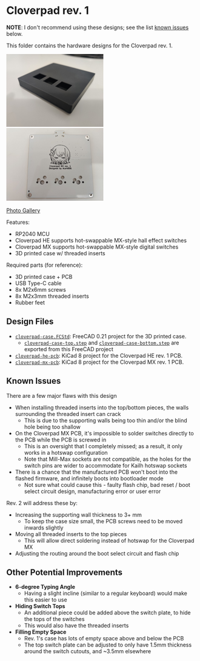 # Cloverpad rev. 1

**NOTE**: I don't recommend using these designs; see the list [known issues](#known-issues) below.

This folder contains the hardware designs for the Cloverpad rev. 1.

<img src="./img/case-front.jpg" alt="Case Front" width="256" />
<img src="./img/pcb-front.jpg" alt="PCB Front" width="256" />

[Photo Gallery](./img)

Features:

- RP2040 MCU
- Cloverpad HE supports hot-swappable MX-style hall effect switches
- Cloverpad MX supports hot-swappable MX-style digital switches
- 3D printed case w/ threaded inserts

Required parts (for reference):

- 3D printed case + PCB
- USB Type-C cable
- 8x M2x6mm screws
- 8x M2x3mm threaded inserts
- Rubber feet

## Design Files

- [`cloverpad-case.FCStd`](./cloverpad-case.FCStd): FreeCAD 0.21 project for the 3D printed case.
  - [`cloverpad-case-top.step`](./cloverpad-case-top.step) and [`cloverpad-case-bottom.step`](./cloverpad-case-bottom.step) are exported from this FreeCAD project
- [`cloverpad-he-pcb`](./cloverpad-he-pcb): KiCad 8 project for the Cloverpad HE rev. 1 PCB.
- [`cloverpad-mx-pcb`](./cloverpad-mx-pcb): KiCad 8 project for the Cloverpad MX rev. 1 PCB.

## Known Issues

There are a few major flaws with this design

- When installing threaded inserts into the top/bottom pieces, the walls surrounding the threaded insert can crack
  - This is due to the supporting walls being too thin and/or the blind hole being too shallow
- On the Cloverpad MX PCB, it's impossible to solder switches directly to the PCB while the PCB is screwed in
  - This is an oversight that I completely missed; as a result, it only works in a hotswap configuration
  - Note that Mill-Max sockets are not compatible, as the holes for the switch pins are wider to accommodate for Kailh hotswap sockets
- There is a chance that the manufactured PCB won't boot into the flashed firmware, and infinitely boots into bootloader mode
  - Not sure what could cause this - faulty flash chip, bad reset / boot select circuit design, manufacturing error or user error

Rev. 2 will address these by:

- Increasing the supporting wall thickness to 3+ mm
  - To keep the case size small, the PCB screws need to be moved inwards slightly
- Moving all threaded inserts to the top pieces
  - This will allow direct soldering instead of hotswap for the Cloverpad MX
- Adjusting the routing around the boot select circuit and flash chip

## Other Potential Improvements

- **6-degree Typing Angle**
  - Having a slight incline (similar to a regular keyboard) would make this easier to use
- **Hiding Switch Tops**
  - An additional piece could be added above the switch plate, to hide the tops of the switches
  - This would also have the threaded inserts
- **Filling Empty Space**
  - Rev. 1's case has lots of empty space above and below the PCB
  - The top switch plate can be adjusted to only have 1.5mm thickness around the switch cutouts, and ~3.5mm elsewhere
